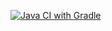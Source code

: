 [![Java CI with Gradle](https://github.com/888KEKC888/patterns_1/actions/workflows/gradle.yml/badge.svg)](https://github.com/888KEKC888/patterns_1/actions/workflows/gradle.yml)
